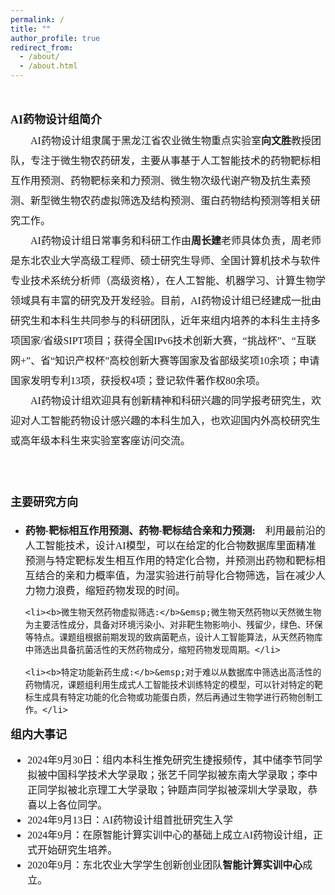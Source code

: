 ```yaml
---
permalink: /
title: ""
author_profile: true
redirect_from: 
  - /about/
  - /about.html
---
```

&nbsp;
<br/>
<p style="line-height:2.0">
<font face="微软雅黑" size=3>
<font face="微软雅黑" size=4><b>AI药物设计组简介</b></font>
<br>
&emsp;&emsp;AI药物设计组隶属于黑龙江省农业微生物重点实验室<b>向文胜</b>教授团队，专注于微生物农药研发，主要从事基于人工智能技术的药物靶标相互作用预测、药物靶标亲和力预测、微生物次级代谢产物及抗生素预测、新型微生物农药虚拟筛选及结构预测、蛋白药物结构预测等相关研究工作。<br>
&emsp;&emsp;AI药物设计组日常事务和科研工作由<b>周长建</b>老师具体负责，周老师是东北农业大学高级工程师、硕士研究生导师、全国计算机技术与软件专业技术系统分析师（高级资格），在人工智能、机器学习、计算生物学领域具有丰富的研究及开发经验。目前，AI药物设计组已经建成一批由研究生和本科生共同参与的科研团队，近年来组内培养的本科生主持多项国家/省级SIPT项目；获得全国IPv6技术创新大赛，“挑战杯”、“互联网+”、省“知识产权杯”高校创新大赛等国家及省部级奖项10余项；申请国家发明专利13项，获授权4项；登记软件著作权80余项。<br>
&emsp;&emsp;AI药物设计组欢迎具有创新精神和科研兴趣的同学报考研究生，欢迎对人工智能药物设计感兴趣的本科生加入，也欢迎国内外高校研究生或高年级本科生来实验室客座访问交流。<br>

<br>
<br>
<font face="微软雅黑" size=4><b>主要研究方向</b></font>
<ul>
	<li><b>药物-靶标相互作用预测、药物-靶标结合亲和力预测:</b>&emsp;利用最前沿的人工智能技术，设计AI模型，可以在给定的化合物数据库里面精准预测与特定靶标发生相互作用的特定化合物，并预测出药物和靶标相互结合的亲和力概率值，为湿实验进行前导化合物筛选，旨在减少人力物力浪费，缩短药物发现的时间。</li>

	<li><b>微生物天然药物虚拟筛选:</b>&emsp;微生物天然药物以天然微生物为主要活性成分，具备对环境污染小、对非靶生物影响小、残留少，绿色、环保等特点。课题组根据前期发现的致病菌靶点，设计人工智能算法，从天然药物库中筛选出具备抗菌活性的天然药物成分，缩短药物发现周期。</li>

	<li><b>特定功能新药生成:</b>&emsp;对于难以从数据库中筛选出高活性的药物情况，课题组利用生成式人工智能技术训练特定的模型，可以针对特定的靶标生成具有特定功能的化合物或功能蛋白质，然后再通过生物学进行药物创制工作。</li>
 </ul>

<font face="微软雅黑" size=4><b>组内大事记</b></font>
<ul>
	<li>2024年9月30日：组内本科生推免研究生捷报频传，其中储李节同学拟被中国科学技术大学录取；张艺千同学拟被东南大学录取；李中正同学拟被北京理工大学录取；钟题声同学拟被深圳大学录取，恭喜以上各位同学。</li>	
	<li>2024年9月13日：AI药物设计组首批研究生入学</li>	
	<li>2024年9月：在原智能计算实训中心的基础上成立AI药物设计组，正式开始研究生培养。</li>	
	<li>2020年9月：东北农业大学学生创新创业团队<b>智能计算实训中心</b>成立。</li>

</ul>
</font>    




